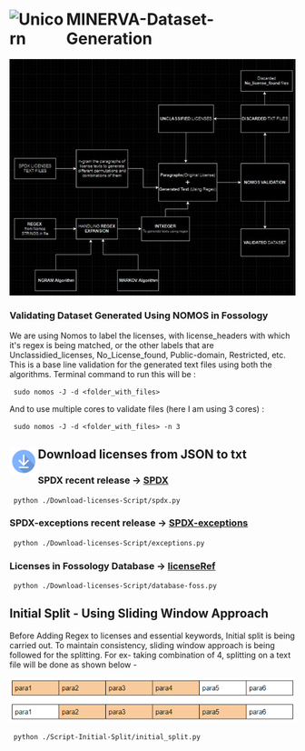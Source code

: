# <img align="left" width=100px alt="Unicorn" src="https://media.giphy.com/media/3ohs4BSacFKI7A717y/giphy.gif" /> MINERVA-Dataset-Generation 




<img src="static\images\project_overview.png" alt="project-overview" width="700"/>


### Validating Dataset Generated Using NOMOS in Fossology
We are using Nomos to label the licenses, with license_headers with which it's regex is being matched, or the other labels that are Unclassidied_licenses, No_License_found, Public-domain, Restricted, etc. This is a base line validation for the generated text files using both the algorithms. Terminal command to run this will be  : 
```
 sudo nomos -J -d <folder_with_files>
```
And to use multiple cores to validate files (here I am using 3 cores) :
```
 sudo nomos -J -d <folder_with_files> -n 3
```

## <img align="left" width=50px alt="Download" src="static\images\download.png" /> Download licenses from JSON to txt

### SPDX recent release -> [SPDX](https://spdx.org/licenses/licenses.json)
```
 python ./Download-licenses-Script/spdx.py
```
### SPDX-exceptions recent release -> [SPDX-exceptions](https://spdx.org/licenses/exceptions.json)
```
 python ./Download-licenses-Script/exceptions.py
```
### Licenses in Fossology Database -> [licenseRef](https://raw.githubusercontent.com/fossology/fossology/master/install/db/licenseRef.json)
```
 python ./Download-licenses-Script/database-foss.py
```

## Initial Split - Using Sliding Window Approach
Before Adding Regex to licenses and essential keywords, Initial split is being carried out. To maintain consistency, sliding window approach is being followed for the splitting. For ex- taking combination of 4, splitting on a text file will be done as shown below -

<img src="static\images\slidingwindow.PNG" alt="sliding-window" width="700"/>

```
 python ./Script-Initial-Split/initial_split.py
```
